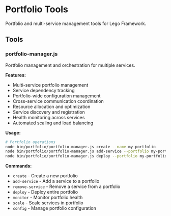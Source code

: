 # Portfolio Tools

Portfolio and multi-service management tools for Lego Framework.

## Tools

### portfolio-manager.js
Portfolio management and orchestration for multiple services.

**Features:**
- Multi-service portfolio management
- Service dependency tracking
- Portfolio-wide configuration management
- Cross-service communication coordination
- Resource allocation and optimization
- Service discovery and registration
- Health monitoring across services
- Automated scaling and load balancing

**Usage:**
```bash
# Portfolio operations
node bin/portfolio/portfolio-manager.js create --name my-portfolio
node bin/portfolio/portfolio-manager.js add-service --portfolio my-portfolio --service my-api
node bin/portfolio/portfolio-manager.js deploy --portfolio my-portfolio --environment production
```

**Commands:**
- `create` - Create a new portfolio
- `add-service` - Add a service to a portfolio
- `remove-service` - Remove a service from a portfolio
- `deploy` - Deploy entire portfolio
- `monitor` - Monitor portfolio health
- `scale` - Scale services in portfolio
- `config` - Manage portfolio configuration